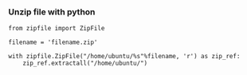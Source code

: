 ### Unzip file with python


~~~
from zipfile import ZipFile

filename = 'filename.zip'

with zipfile.ZipFile("/home/ubuntu/%s"%filename, 'r') as zip_ref:
    zip_ref.extractall("/home/ubuntu/")

~~~
